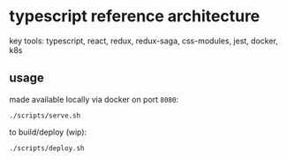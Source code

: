 # typescript reference architecture

key tools: typescript, react, redux, redux-saga, css-modules, jest, docker, k8s

## usage

made available locally via docker on port `8080`:

```
./scripts/serve.sh
```

to build/deploy (wip):

```
./scripts/deploy.sh
```

